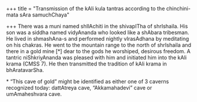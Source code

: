 +++
title = "Transmission of the kAli kula tantras according to the chinchini-mata sAra samuchChaya"

+++
There was a muni named shIlAchiti in the shivapITha of shrIshaila. His
son was a siddha named vidyAnanda who looked like a shAbara tribesman.
He lived in shmashAna-s and performed nightly vIrasAdhana by meditating
on his chakras. He went to the mountain range to the north of shrIshaila
and there in a gold mine \[\*\] dear to the gods he worshiped, desirous
freedom. A tantric niShkriyAnanda was pleased with him and initiated him
into the kAli krama (CMSS 7). He then transmitted the tradition of kAli
krama in bhAratavarSha.

\* “This cave of gold” might be identified as either one of 3 caverns
recognized today: dattAtreya cave, “Akkamahadevi” cave or umAmaheshvara
cave.
